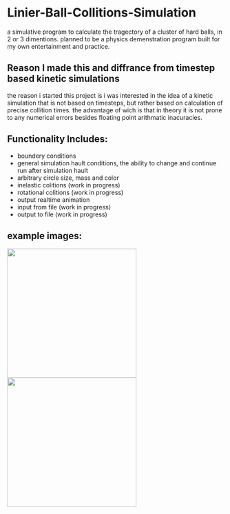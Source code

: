 # Linier-Ball-Collitions-Simulation
a simulative program to calculate the tragectory of a cluster of hard balls, in 2 or 3 dimentions.
planned to be a physics demenstration program built for my own entertainment and practice.

Reason I made this and diffrance from timestep based kinetic simulations
---------------------------------------------------------------
the reason i started this project is i was interested in the idea of a kinetic simulation that is not based on timesteps, but rather based on calculation of precise collition times.
the advantage of wich is that in theory it is not prone to any numerical errors besides floating point arithmatic inacuracies.

Functionality Includes:
-----------------------
- boundery conditions
- general simulation hault conditions, the ability to change and continue run after simulation hault
- arbitrary circle size, mass and color
- inelastic colitions (work in progress)
- rotational colitions (work in progress)
- output realtime animation
- input from file (work in progress)
- output to file (work in progress)

example images:
-----------------------
<img src="https://user-images.githubusercontent.com/57775835/83323707-3e608480-a269-11ea-8a97-6fc0c76703d6.PNG" width="300"><img src="https://user-images.githubusercontent.com/57775835/83323709-3f91b180-a269-11ea-8844-7dc0b4f7580f.PNG" width="300">
